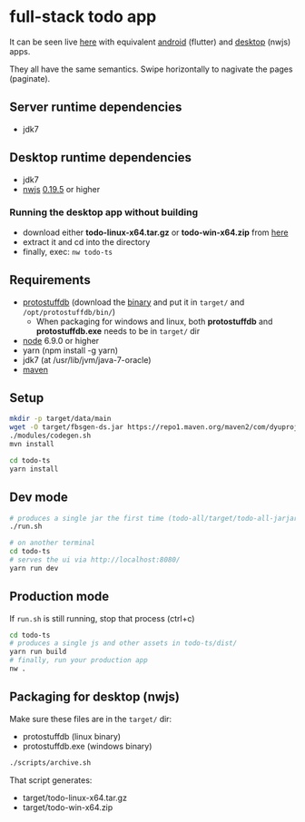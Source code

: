 # full-stack todo app

It can be seen live [here](https://dyuproject.com/todo/) with equivalent [android](https://play.google.com/store/apps/details?id=com.dyuproject.todo) (flutter) and [desktop](https://1drv.ms/f/s!Ah8UGrNGpqlzeAVPYtkNffvNZBo) (nwjs) apps.

They all have the same semantics.  Swipe horizontally to nagivate the pages (paginate).

## Server runtime dependencies
- jdk7

## Desktop runtime dependencies
- jdk7
- [nwjs](https://nwjs.io/) [0.19.5](https://dl.nwjs.io/v0.19.5/) or higher

### Running the desktop app without building
- download either **todo-linux-x64.tar.gz** or **todo-win-x64.zip** from [here](https://1drv.ms/f/s!Ah8UGrNGpqlzeAVPYtkNffvNZBo)
- extract it and cd into the directory
- finally, exec: ```nw todo-ts```

## Requirements
- [protostuffdb](https://gitlab.com/dyu/protostuffdb) (download the [binary](https://1drv.ms/f/s!Ah8UGrNGpqlzeAVPYtkNffvNZBo) and put it in ```target/``` and ```/opt/protostuffdb/bin/```)
  - When packaging for windows and linux, both **protostuffdb** and **protostuffdb.exe** needs to be in ```target/``` dir
- [node](https://nodejs.org/en/download/) 6.9.0 or higher
- yarn (npm install -g yarn)
- jdk7 (at /usr/lib/jvm/java-7-oracle)
- [maven](https://maven.apache.org/download.cgi)

## Setup
```sh
mkdir -p target/data/main
wget -O target/fbsgen-ds.jar https://repo1.maven.org/maven2/com/dyuproject/fbsgen/ds/fbsgen-ds-fatjar/1.0.4/fbsgen-ds-fatjar-1.0.4.jar
./modules/codegen.sh
mvn install

cd todo-ts
yarn install
```

## Dev mode
```sh
# produces a single jar the first time (todo-all/target/todo-all-jarjar.jar)
./run.sh

# on another terminal
cd todo-ts
# serves the ui via http://localhost:8080/
yarn run dev
```

## Production mode
If ```run.sh``` is still running, stop that process (ctrl+c)
```sh
cd todo-ts
# produces a single js and other assets in todo-ts/dist/
yarn run build
# finally, run your production app
nw .
```

## Packaging for desktop (nwjs)
Make sure these files are in the ```target/``` dir:
- protostuffdb (linux binary)
- protostuffdb.exe (windows binary)

```sh
./scripts/archive.sh
```

That script generates:
- target/todo-linux-x64.tar.gz
- target/todo-win-x64.zip

